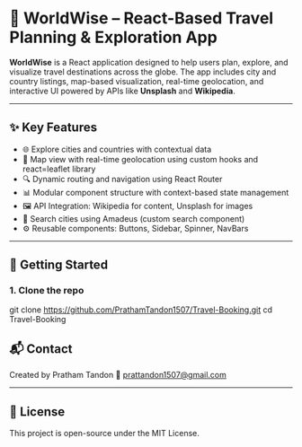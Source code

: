 # 🧭 WorldWise – React-Based Travel Planning & Exploration App

**WorldWise** is a React application designed to help users plan, explore, and visualize travel destinations across the globe. The app includes city and country listings, map-based visualization, real-time geolocation, and interactive UI powered by APIs like **Unsplash** and **Wikipedia**.

---

## ✨ Key Features

- 🌐 Explore cities and countries with contextual data
- 📍 Map view with real-time geolocation using custom hooks and react=leaflet library
- 🔍 Dynamic routing and navigation using React Router
- 📊 Modular component structure with context-based state management
- 🖼️ API Integration: Wikipedia for content, Unsplash for images
- 🧭 Search cities using Amadeus (custom search component)
- ⚙️ Reusable components: Buttons, Sidebar, Spinner, NavBars

---
## 🚀 Getting Started

### 1. Clone the repo

git clone https://github.com/PrathamTandon1507/Travel-Booking.git
cd Travel-Booking

## 📬 Contact
Created by Pratham Tandon
📧 prattandon1507@gmail.com

---

## 📄 License
This project is open-source under the MIT License.

